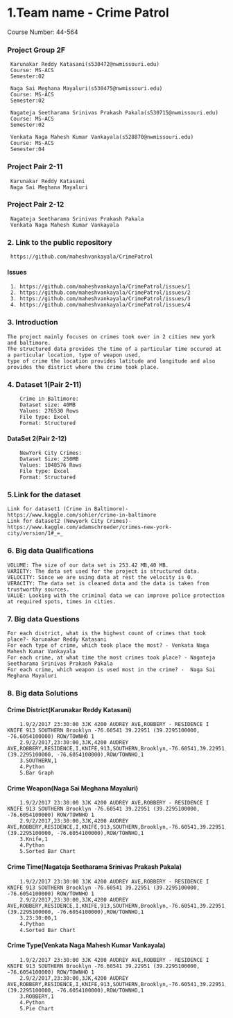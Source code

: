 # 1.Team name - Crime Patrol
Course Number: 44-564
### Project Group 2F

     Karunakar Reddy Katasani(s530472@nwmissouri.edu)
     Course: MS-ACS
     Semester:02

     Naga Sai Meghana Mayaluri(s530475@nwmissouri.edu)
     Course: MS-ACS
     Semester:02

     Nagateja Seetharama Srinivas Prakash Pakala(s530715@nwmissouri.edu)
     Course: MS-ACS
     Semester:02

     Venkata Naga Mahesh Kumar Vankayala(s528870@nwmissouri.edu)
     Course: MS-ACS
     Semester:04
### Project Pair 2-11

     Karunakar Reddy Katasani
     Naga Sai Meghana Mayaluri

### Project Pair 2-12

     Nagateja Seetharama Srinivas Prakash Pakala
     Venkata Naga Mahesh Kumar Vankayala

### 2. Link to the public repository
     https://github.com/maheshvankayala/CrimePatrol

#### Issues
     1. https://github.com/maheshvankayala/CrimePatrol/issues/1
     2. https://github.com/maheshvankayala/CrimePatrol/issues/2
     3. https://github.com/maheshvankayala/CrimePatrol/issues/3
     4. https://github.com/maheshvankayala/CrimePatrol/issues/4  


### 3. Introduction 
    The project mainly focuses on crimes took over in 2 cities new york and baltimore.
    The structured data provides the time of a particular time occured at a particular location, type of weapon used,
    type of crime the location provides latitude and longitude and also provides the district where the crime took place.

### 4. Dataset 1(Pair 2-11)
        Crime in Baltimore:
        Dataset size: 40MB
        Values: 276530 Rows
        File type: Excel
        Format: Structured

#### DataSet 2(Pair 2-12)
        NewYork City Crimes:
        Dataset Size: 250MB
        Values: 1048576 Rows
        File type: Excel
        Format: Structured

### 5.Link for the dataset
    Link for dataset1 (Crime in Baltimore)- https://www.kaggle.com/sohier/crime-in-baltimore
    Link for dataset2 (Newyork City Crimes)- https://www.kaggle.com/adamschroeder/crimes-new-york-city/version/1#_=_

### 6. Big data Qualifications
    VOLUME: The size of our data set is 253.42 MB,40 MB.
    VARIETY: The data set used for the project is structured data.
    VELOCITY: Since we are using data at rest the velocity is 0.
    VERACITY: The data set is cleaned data and the data is taken from trustworthy sources.
    VALUE: Looking with the criminal data we can improve police protection at required spots, times in cities.

### 7. Big data Questions
    For each district, what is the highest count of crimes that took place?- Karunakar Reddy Katasani
    For each type of crime, which took place the most? - Venkata Naga Mahesh Kumar Vankayala
    For each crime, at what time the most crimes took place? - Nagateja Seetharama Srinivas Prakash Pakala
    For each crime, which weapon is used most in the crime? -  Naga Sai Meghana Mayaluri

### 8. Big data Solutions  
#### Crime District(Karunakar Reddy Katasani)  
        1.9/2/2017 23:30:00 3JK 4200 AUDREY AVE,ROBBERY - RESIDENCE I KNIFE 913 SOUTHERN Brooklyn -76.60541 39.22951 (39.2295100000, -76.6054100000) ROW/TOWNHO 1  
        2.9/2/2017,23:30:00,3JK,4200 AUDREY AVE,ROBBERY,RESIDENCE,I,KNIFE,913,SOUTHERN,Brooklyn,-76.60541,39.22951,(39.2295100000, -76.6054100000),ROW/TOWNHO,1  
        3.SOUTHERN,1  
        4.Python  
        5.Bar Graph  
#### Crime Weapon(Naga Sai Meghana Mayaluri)  
        1.9/2/2017 23:30:00 3JK 4200 AUDREY AVE,ROBBERY - RESIDENCE I KNIFE 913 SOUTHERN Brooklyn -76.60541 39.22951 (39.2295100000, -76.6054100000) ROW/TOWNHO 1  
        2.9/2/2017,23:30:00,3JK,4200 AUDREY AVE,ROBBERY,RESIDENCE,I,KNIFE,913,SOUTHERN,Brooklyn,-76.60541,39.22951,(39.2295100000, -76.6054100000),ROW/TOWNHO,1  
        3.Knife,1  
        4.Python  
        5.Sorted Bar Chart  
#### Crime Time(Nagateja Seetharama Srinivas Prakash Pakala)  
        1.9/2/2017 23:30:00 3JK 4200 AUDREY AVE,ROBBERY - RESIDENCE I KNIFE 913 SOUTHERN Brooklyn -76.60541 39.22951 (39.2295100000, -76.6054100000) ROW/TOWNHO 1  
        2.9/2/2017,23:30:00,3JK,4200 AUDREY AVE,ROBBERY,RESIDENCE,I,KNIFE,913,SOUTHERN,Brooklyn,-76.60541,39.22951,(39.2295100000, -76.6054100000),ROW/TOWNHO,1  
        3.23:30:00,1  
        4.Python  
        4.Sorted Bar Chart  
#### Crime Type(Venkata Naga Mahesh Kumar Vankayala)  
        1.9/2/2017 23:30:00 3JK 4200 AUDREY AVE,ROBBERY - RESIDENCE I KNIFE 913 SOUTHERN Brooklyn -76.60541 39.22951 (39.2295100000, -76.6054100000) ROW/TOWNHO 1  
        2.9/2/2017,23:30:00,3JK,4200 AUDREY AVE,ROBBERY,RESIDENCE,I,KNIFE,913,SOUTHERN,Brooklyn,-76.60541,39.22951,(39.2295100000, -76.6054100000),ROW/TOWNHO,1  
        3.ROBBERY,1  
        4.Python  
        5.Pie Chart  
